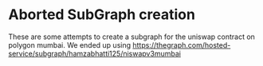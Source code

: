 # Aborted SubGraph creation
These are some attempts to create a subgraph for the uniswap contract on polygon mumbai.
We ended up using https://thegraph.com/hosted-service/subgraph/hamzabhatti125/niswapv3mumbai